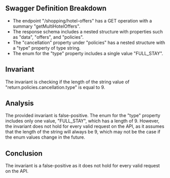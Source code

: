 ## Swagger Definition Breakdown
- The endpoint "/shopping/hotel-offers" has a GET operation with a summary "getMultiHotelOffers".
- The response schema includes a nested structure with properties such as "data", "offers", and "policies".
- The "cancellation" property under "policies" has a nested structure with a "type" property of type string.
- The enum for the "type" property includes a single value "FULL_STAY".

## Invariant
The invariant is checking if the length of the string value of "return.policies.cancellation.type" is equal to 9.

## Analysis
The provided invariant is false-positive. The enum for the "type" property includes only one value, "FULL_STAY", which has a length of 9. However, the invariant does not hold for every valid request on the API, as it assumes that the length of the string will always be 9, which may not be the case if the enum values change in the future.

## Conclusion
The invariant is a false-positive as it does not hold for every valid request on the API.
